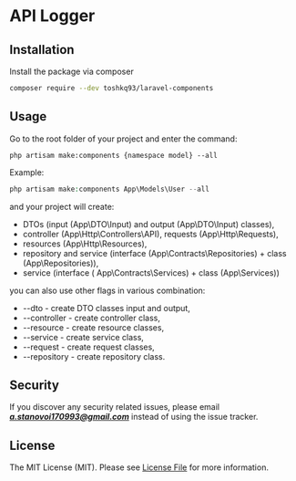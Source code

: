# API Logger

##  Installation

Install the package via composer

```bash
composer require --dev toshkq93/laravel-components
```
## Usage

Go to the root folder of your project and enter the command:
```
php artisam make:components {namespace model} --all
```
Example:
```php
php artisam make:components App\Models\User --all
```

and your project will create:
- DTOs (input (App\DTO\Input) and output (App\DTO\Input) classes),
- controller (App\Http\Controllers\API), requests (App\Http\Requests),
- resources (App\Http\Resources),
- repository and service (interface (App\Contracts\Repositories) + class (App\Repositories)),
- service (interface ( App\Contracts\Services) + class (App\Services))

you can also use other flags in various combination:
- --dto - create DTO classes input and output,
- --controller - create controller class,
- --resource - create resource classes,
- --service - create service class,
- --request - create request classes,
- --repository - create repository class.

## Security

If you discover any security related issues, please email ***a.stanovoi170993@gmail.com*** instead of using the issue tracker.

## License

The MIT License (MIT). Please see [License File](LICENSE.md) for more information.
